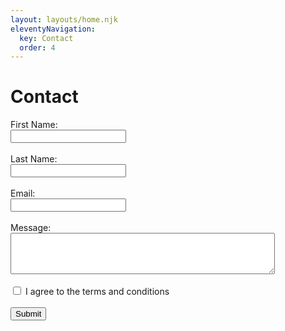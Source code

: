 ```yaml
---
layout: layouts/home.njk
eleventyNavigation:
  key: Contact
  order: 4
---
```

<div class="container">
  <div class="row">
    <div class="col-12 text-center p-5">
      <h1>Contact</h1>
    </div>
    <div class="col-12 text-center">
      <form name="contact" method="POST" data-netlify="true">
        <label for="fname">First Name:</label><br>
        <input type="text" id="fname" name="fname" required><br><br>
        <label for="lname">Last Name:</label><br>
        <input type="text" id="lname" name="lname"><br><br>
        <label for="email">Email:</label><br>
        <input type="email" id="email" name="email" required><br><br>
        <label for="message">Message:</label><br>
        <textarea id="message" name="message" rows="4" cols="50" required></textarea><br><br>
        <input type="checkbox" id="tandc" name="tandc" value="agree" required>
        <label for="tandc"> I agree to the terms and conditions</label><br><br>
        <input type="submit"><br><br>
      </form>
    </div>
  </div>
</div>
